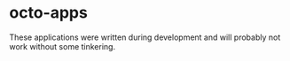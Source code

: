# octo-apps

These applications were written during development and will probably not work
without some tinkering.